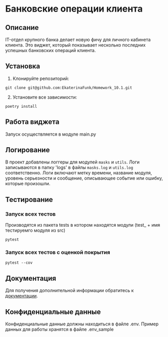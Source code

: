 # Банковские операции клиента

## Описание

IT-отдел крупного банка делает новую фичу для личного кабинета клиента. 
Это виджет, который показывает несколько последних успешных банковских операций клиента. 

## Установка

1. Клонируйте репозиторий:
```
git clone git@github.com:EkaterinaFunk/Homework_10.1.git
```

2. Установите все зависимости:
``` 
poetry install
```

## Работа виджета

Запуск осуществляется в модуле main.py

## Логирование

В проект добавлены логгеры для модулей `masks` и `utils`. 
Логи записываются в папку 'logs' в файлы `masks.log` и `utils.log` соответственно. 
Логи включают метку времени, название модуля, уровень серьезности и сообщение, 
описывающее событие или ошибку, которые произошли.

## Тестирование

### Запуск всех тестов
Производятся из пакета tests в котором находятся модули (test_ + имя тестируемго модуля из src)
```
pytest
```

### Запуск всех тестов с оценкой покрытия
``` 
pytest --cov
```

## Документация

Для получения дополнительной информации обратитесь к [документации](https://my.sky.pro/student-cabinet/stream/1790/lessons).

## Конфиденциальные данные

Конфиденциальные данные должны находиться в файле .env. Пример данных для работы хранятся в файле .env_sample